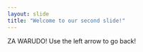 ```yaml
---
layout: slide
title: "Welcome to our second slide!"
---
```

ZA WARUDO!
Use the left arrow to go back!
